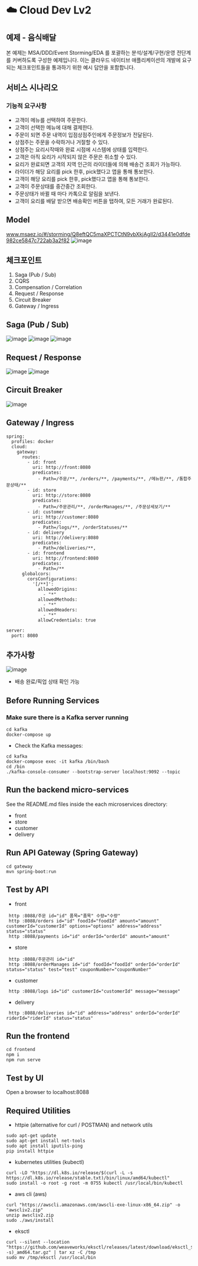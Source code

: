 # ☁️ Cloud Dev Lv2 
## 예제 - 음식배달
본 예제는 MSA/DDD/Event Storming/EDA 를 포괄하는 분석/설계/구현/운영 전단계를 커버하도록 구성한 예제입니다. 이는 클라우드 네이티브 애플리케이션의 개발에 요구되는 체크포인트들을 통과하기 위한 예시 답안을 포함합니다.

## 서비스 시나리오
### 기능적 요구사항
- 고객이 메뉴를 선택하여 주문한다.
- 고객이 선택한 메뉴에 대해 결제한다.
- 주문이 되면 주문 내역이 입점상점주인에게 주문정보가 전달된다.
- 상점주는 주문을 수락하거나 거절할 수 있다.
- 상점주는 요리시작때와 완료 시점에 시스템에 상태를 입력한다.
- 고객은 아직 요리가 시작되지 않은 주문은 취소할 수 있다.
- 요리가 완료되면 고객의 지역 인근의 라이더들에 의해 배송건 조회가 가능하다.
- 라이더가 해당 요리를 pick 한후, pick했다고 앱을 통해 통보한다.
- 고객이 해당 요리를 pick 한후, pick했다고 앱을 통해 통보한다.
- 고객이 주문상태를 중간중간 조회한다.
- 주문상태가 바뀔 때 마다 카톡으로 알림을 보낸다.
- 고객이 요리를 배달 받으면 배송확인 버튼을 탭하여, 모든 거래가 완료된다.

## Model
www.msaez.io/#/storming/Q8eftQC5maXPCTCtN9vbXkjAgIl2/d3441e0dfde982ce5847c722ab3a2f82
![image](https://user-images.githubusercontent.com/51141885/203244696-5ff50100-b8fa-4fb5-83e5-af423cd03084.png)

## 체크포인트
1. Saga (Pub / Sub)
2. CQRS
3. Compensation / Correlation
4. Request / Response
5. Circuit Breaker
6. Gateway / Ingress

## Saga (Pub / Sub)
![image](https://user-images.githubusercontent.com/51141885/203246459-4a0b0b3f-c7f2-4f3c-9c3f-4f684f974a93.png)
![image](https://user-images.githubusercontent.com/51141885/203246709-db78cce0-e1e0-4403-b104-72fc1bd5af4f.png)
![image](https://user-images.githubusercontent.com/51141885/203246860-8654c8a3-7826-453c-9046-8aaf2754e657.png)

## Request  / Response
![image](https://user-images.githubusercontent.com/51141885/203247652-e01cdc55-ca84-4148-b59f-785268d5970e.png)
![image](https://user-images.githubusercontent.com/51141885/203247842-f172bf71-a467-4ccc-be77-7108d1ccba8f.png)

## Circuit Breaker
![image](https://user-images.githubusercontent.com/51141885/203248162-fb1512a4-2c14-49c4-b17f-459a17ecf9eb.png)

## Gateway / Ingress
```
spring:
  profiles: docker
  cloud:
    gateway:
      routes:
        - id: front
          uri: http://front:8080
          predicates:
            - Path=/주문/**, /orders/**, /payments/**, /메뉴판/**, /통합주문상태/**
        - id: store
          uri: http://store:8080
          predicates:
            - Path=/주문관리/**, /orderManages/**, /주문상세보기/**
        - id: customer
          uri: http://customer:8080
          predicates:
            - Path=/logs/**, /orderStatuses/**
        - id: delivery
          uri: http://delivery:8080
          predicates:
            - Path=/deliveries/**, 
        - id: frontend
          uri: http://frontend:8080
          predicates:
            - Path=/**
      globalcors:
        corsConfigurations:
          '[/**]':
            allowedOrigins:
              - "*"
            allowedMethods:
              - "*"
            allowedHeaders:
              - "*"
            allowCredentials: true

server:
  port: 8080

```
## 추가사항 
![image](https://user-images.githubusercontent.com/51141885/203253702-91497efc-7743-4214-a635-91b46a11c384.png)
- 배송 완료/픽업 상태 확인 가능

## Before Running Services
### Make sure there is a Kafka server running
```
cd kafka
docker-compose up
```
- Check the Kafka messages:
```
cd kafka
docker-compose exec -it kafka /bin/bash
cd /bin
./kafka-console-consumer --bootstrap-server localhost:9092 --topic 
```

## Run the backend micro-services
See the README.md files inside the each microservices directory:

- front
- store
- customer
- delivery


## Run API Gateway (Spring Gateway)
```
cd gateway
mvn spring-boot:run
```

## Test by API
- front
```
 http :8088/주문 id="id" 품목="품목" 수량="수량" 
 http :8088/orders id="id" foodId="foodId" amount="amount" customerId="customerId" options="options" address="address" status="status" 
 http :8088/payments id="id" orderId="orderId" amount="amount" 
```
- store
```
 http :8088/주문관리 id="id" 
 http :8088/orderManages id="id" foodId="foodId" orderId="orderId" status="status" test="test" couponNumber="couponNumber" 
```
- customer
```
 http :8088/logs id="id" customerId="customerId" message="message" 
```
- delivery
```
 http :8088/deliveries id="id" address="address" orderId="orderId" riderId="riderId" status="status" 
```


## Run the frontend
```
cd frontend
npm i
npm run serve
```

## Test by UI
Open a browser to localhost:8088

## Required Utilities

- httpie (alternative for curl / POSTMAN) and network utils
```
sudo apt-get update
sudo apt-get install net-tools
sudo apt install iputils-ping
pip install httpie
```

- kubernetes utilities (kubectl)
```
curl -LO "https://dl.k8s.io/release/$(curl -L -s https://dl.k8s.io/release/stable.txt)/bin/linux/amd64/kubectl"
sudo install -o root -g root -m 0755 kubectl /usr/local/bin/kubectl
```

- aws cli (aws)
```
curl "https://awscli.amazonaws.com/awscli-exe-linux-x86_64.zip" -o "awscliv2.zip"
unzip awscliv2.zip
sudo ./aws/install
```

- eksctl 
```
curl --silent --location "https://github.com/weaveworks/eksctl/releases/latest/download/eksctl_$(uname -s)_amd64.tar.gz" | tar xz -C /tmp
sudo mv /tmp/eksctl /usr/local/bin
```

